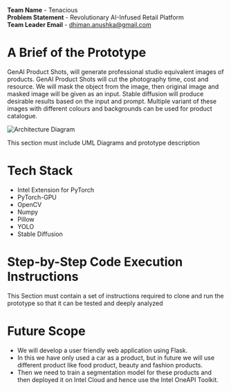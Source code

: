 **Team Name** - Tenacious<br>
**Problem Statement** - Revolutionary AI-Infused Retail Platform<br>
**Team Leader Email** - dhiman.anushka@gmail.com<br>
# A Brief of the Prototype
GenAI Product Shots, will generate professional studio equivalent images of products.
GenAI Product Shots will cut the photography time, cost and resource.
We will mask the object from the image, then original image and masked image will be given as an input.
Stable diffusion will produce desirable results based on the input and prompt.
Multiple variant of these images with different colours and backgrounds can be used for product catalogue.

![Architecture Diagram](https://drive.google.com/file/d/1no5YR2-pxnFiyLCawAkUeKYTwUXCW2n5/view?usp=sharing)

This section must include UML Diagrams and prototype description<br>

# Tech Stack
- Intel Extension for PyTorch
- PyTorch-GPU
- OpenCV
- Numpy
- Pillow
- YOLO
- Stable Diffusion

# Step-by-Step Code Execution Instructions
This Section must contain a set of instructions required to clone and run the prototype so that it can be tested and deeply analyzed<br>

# Future Scope
- We will develop a user friendly web application using Flask.
- In this we have only used a car as a product, but in future we will use different product like food product, beauty and fashion products.
- Then we need to train a segmentation model for these products and then deployed it on Intel Cloud and hence use the Intel OneAPI Toolkit.

